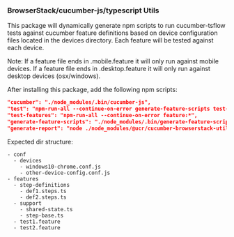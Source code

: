 ### BrowserStack/cucumber-js/typescript Utils

This package will dynamically generate npm scripts to run cucumber-tsflow tests against cucumber feature definitions based on
device configuration files located in the devices directory. Each feature will be tested against each device.

Note: If a feature file ends in .mobile.feature it will only run against mobile devices. If a feature file ends in .desktop.feature it
will only run against desktop devices (osx/windows).

After installing this package, add the following npm scripts:

```json
"cucumber": "./node_modules/.bin/cucumber-js",
"test": "npm-run-all --continue-on-error generate-feature-scripts test-features generate-report",
"test-features": "npm-run-all --continue-on-error feature:*",
"generate-feature-scripts": "./node_modules/.bin/generate-feature-scripts",
"generate-report": "node ./node_modules/@ucr/cucumber-browserstack-utils/generate-html-report --openReportInBrowser=false --saveCollectedJSON=true --disableLog=true --pageTitle=\"Report Name\" --displayDuration=true --jsonDir=./out/ --reportPath=./reports/ --projectVersion=1.0.0 --projectName=\"Project Name\""
```

Expected dir structure:
```
- conf
  - devices
    - windows10-chrome.conf.js
    - other-device-config.conf.js
- features
  - step-definitions
    - def1.steps.ts
    - def2.steps.ts
  - support
    - shared-state.ts
    - step-base.ts
  - test1.feature
  - test2.feature
```